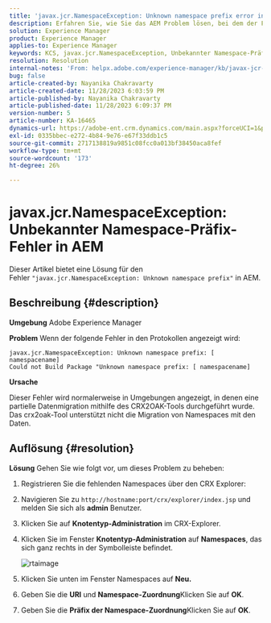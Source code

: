 ```yaml
---
title: 'javax.jcr.NamespaceException: Unknown namespace prefix error in AEM'
description: Erfahren Sie, wie Sie das AEM Problem lösen, bei dem der Fehler javax.jcr.NamespaceException Unknown namespace prefix auftritt.
solution: Experience Manager
product: Experience Manager
applies-to: Experience Manager
keywords: KCS, javax.jcr.NamespaceException, Unbekannter Namespace-Präfixfehler, AEM, Adobe Experience Manager, Fehlerbehebung
resolution: Resolution
internal-notes: 'From: helpx.adobe.com/experience-manager/kb/javax-jcr-NamespaceException-Unknown-namespace-prefix-error-in-AEM.html'
bug: false
article-created-by: Nayanika Chakravarty
article-created-date: 11/28/2023 6:03:59 PM
article-published-by: Nayanika Chakravarty
article-published-date: 11/28/2023 6:09:37 PM
version-number: 5
article-number: KA-16465
dynamics-url: https://adobe-ent.crm.dynamics.com/main.aspx?forceUCI=1&pagetype=entityrecord&etn=knowledgearticle&id=3a02fe7c-188e-ee11-8179-6045bd006b3d
exl-id: 0335bbec-e272-4b84-9e76-e67f33ddb1c5
source-git-commit: 2717138819a9851c08fcc0a013bf38450aca8fef
workflow-type: tm+mt
source-wordcount: '173'
ht-degree: 26%

---
```


# javax.jcr.NamespaceException: Unbekannter Namespace-Präfix-Fehler in AEM


Dieser Artikel bietet eine Lösung für den Fehler `"javax.jcr.NamespaceException: Unknown namespace prefix"` in AEM.

## Beschreibung {#description}


<b>Umgebung</b>
Adobe Experience Manager

<b>Problem</b>
Wenn der folgende Fehler in den Protokollen angezeigt wird:


```
javax.jcr.NamespaceException: Unknown namespace prefix: [ namespacename] 
Could not Build Package "Unknown namespace prefix: [ namespacename]
```


<b>Ursache</b>

Dieser Fehler wird normalerweise in Umgebungen angezeigt, in denen eine partielle Datenmigration mithilfe des CRX2OAK-Tools durchgeführt wurde.
Das crx2oak-Tool unterstützt nicht die Migration von Namespaces mit den Daten.


## Auflösung {#resolution}


<b>Lösung</b>
Gehen Sie wie folgt vor, um dieses Problem zu beheben:

1. Registrieren Sie die fehlenden Namespaces über den CRX Explorer:
2. Navigieren Sie zu `http://hostname:port/crx/explorer/index.jsp` und melden Sie sich als <b>admin</b> Benutzer.
3. Klicken Sie auf <b>Knotentyp-Administration</b> im CRX-Explorer.
4. Klicken Sie im Fenster <b>Knotentyp-Administration</b> auf <b>Namespaces</b>, das sich ganz rechts in der Symbolleiste befindet.

   ![rtaimage](https://helpx.adobe.com/content/dam/help/en/experience-manager/kb/javax-jcr-NamespaceException-Unknown-namespace-prefix-error-in-AEM/_jcr_content/main-pars/procedure/proc_par/step_2/step_par/image/rtaimage.png "rtaimage")


5. Klicken Sie unten im Fenster Namespaces auf <b>Neu.</b>
6. Geben Sie die <b>URI</b> und <b>Namespace-Zuordnung</b>Klicken Sie auf <b>OK</b>.
7. Geben Sie die <b>Präfix der Namespace-Zuordnung</b>Klicken Sie auf <b>OK</b>.
